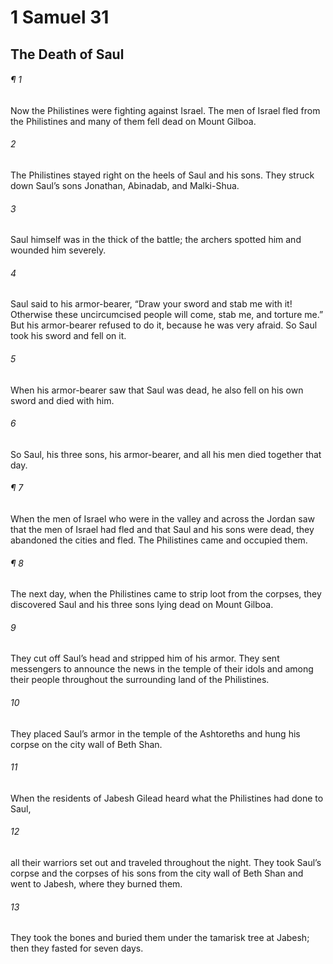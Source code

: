 # 1 Samuel 31
## The Death of Saul
###### ¶ 1
Now the Philistines were fighting against Israel. The men of Israel fled from the Philistines and many of them fell dead on Mount Gilboa.
###### 2
The Philistines stayed right on the heels of Saul and his sons. They struck down Saul’s sons Jonathan, Abinadab, and Malki-Shua.
###### 3
Saul himself was in the thick of the battle; the archers spotted him and wounded him severely.
###### 4
Saul said to his armor-bearer, “Draw your sword and stab me with it! Otherwise these uncircumcised people will come, stab me, and torture me.” But his armor-bearer refused to do it, because he was very afraid. So Saul took his sword and fell on it.
###### 5
When his armor-bearer saw that Saul was dead, he also fell on his own sword and died with him.
###### 6
So Saul, his three sons, his armor-bearer, and all his men died together that day.
###### ¶ 7
When the men of Israel who were in the valley and across the Jordan saw that the men of Israel had fled and that Saul and his sons were dead, they abandoned the cities and fled. The Philistines came and occupied them.
###### ¶ 8
The next day, when the Philistines came to strip loot from the corpses, they discovered Saul and his three sons lying dead on Mount Gilboa.
###### 9
They cut off Saul’s head and stripped him of his armor. They sent messengers to announce the news in the temple of their idols and among their people throughout the surrounding land of the Philistines.
###### 10
They placed Saul’s armor in the temple of the Ashtoreths and hung his corpse on the city wall of Beth Shan.
###### 11
When the residents of Jabesh Gilead heard what the Philistines had done to Saul,
###### 12
all their warriors set out and traveled throughout the night. They took Saul’s corpse and the corpses of his sons from the city wall of Beth Shan and went to Jabesh, where they burned them.
###### 13
They took the bones and buried them under the tamarisk tree at Jabesh; then they fasted for seven days.

